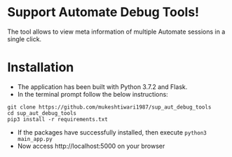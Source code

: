 # Support Automate Debug Tools!

The tool allows to view meta information of multiple Automate sessions in a single click.

# Installation

- The application has been built with Python 3.7.2 and Flask.
- In the terminal prompt follow the below instructions:
```
git clone https://github.com/mukeshtiwari1987/sup_aut_debug_tools
cd sup_aut_debug_tools
pip3 install -r requirements.txt
```
- If the packages have successfully installed, then execute `python3 main_app.py`
- Now access http://localhost:5000 on your browser